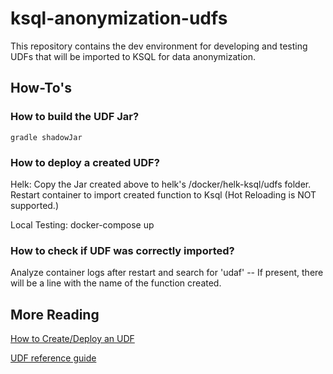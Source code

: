 # ksql-anonymization-udfs

This repository contains the dev environment for developing and testing UDFs that will be imported to KSQL for data anonymization.

## How-To's
### How to build the UDF Jar?
```
gradle shadowJar
```
### How to deploy a created UDF?

Helk: Copy the Jar created above to helk's /docker/helk-ksql/udfs folder. Restart container to import created function to Ksql (Hot Reloading is NOT supported.)

Local Testing: docker-compose up

### How to check if UDF was correctly imported?

Analyze container logs after restart and search for 'udaf' -- If present, there will be a line with the name of the function created.

## More Reading
[How to Create/Deploy an UDF](https://docs.ksqldb.io/en/latest/how-to-guides/create-a-user-defined-function/#add-the-uberjar-to-ksqldb-server)

[UDF reference guide](https://docs.ksqldb.io/en/latest/reference/user-defined-functions/)
